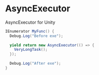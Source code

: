 # AsyncExecutor
AsyncExecutor for Unity

```c#
IEnumerator MyFunc() {
  Debug.Log("Before exe");
  
  yield return new AsyncExecutor(() => {
    VeryLongTask();
  });
  
  Debug.Log("After exe");
}
```
